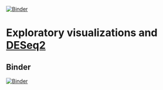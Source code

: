 

[![Binder](https://mybinder.org/badge_logo.svg)](https://mybinder.org/v2/gh/cvisger/bio224_DESeq2/master?urlpath=rstudio)

#  Exploratory visualizations and [DESeq2](https://bioconductor.org/packages/release/bioc/html/DESeq2.html)

## Binder
[![Binder](https://mybinder.org/badge_logo.svg)](https://mybinder.org/v2/gh/cvisger/bio224_DESeq2/master?urlpath=rstudio)


